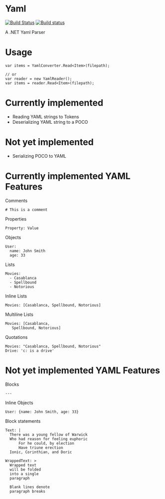 # Yaml
[![Build Status](https://travis-ci.org/WickedFlame/Yaml.svg?branch=master)](https://travis-ci.org/WickedFlame/Yaml)
[![Build status](https://ci.appveyor.com/api/projects/status/u0vhwefngralstax?svg=true)](https://ci.appveyor.com/project/chriswalpen/yaml)

A .NET Yaml Parser

# Usage
```
var items = YamlConverter.Read<Item>(filepath);

// or
var reader = new YamlReader();
var items = reader.Read<Item>(filepath);
```

# Currently implemented 
- Reading YAML strings to Tokens
- Deserializing YAML string to a POCO

# Not yet implemented 
- Serializing POCO to YAML

# Currently implemented YAML Features
Comments
```
# This is a comment
```

Properties
```
Property: Value
```

Objects
```
User:
  name: John Smith
  age: 33
```

Lists
```
Movies:
  - Casablanca
  - Spellbound
  - Notorious
```

Inline Lists
```
Movies: [Casablanca, Spellbound, Notorious]
```

Multiline Lists
```
Movies: [Casablanca, 
   Spellbound, Notorious]
```

Quotations
```
Movies: "Casablanca, Spellbound, Notorious"
Drive: 'c: is a drive'
```

# Not yet implemented YAML Features

Blocks
```
--- 
```

Inline Objects
```
User: {name: John Smith, age: 33}
```

Block statements
```
Text: |
  There was a young fellow of Warwick
  Who had reason for feeling euphoric
      For he could, by election
      Have triune erection
  Ionic, Corinthian, and Doric

WrappedText: >
  Wrapped text
  will be folded
  into a single
  paragraph

  Blank lines denote
  paragraph breaks

```

